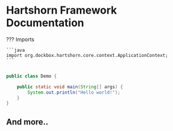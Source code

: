 # Hartshorn Framework Documentation

??? Imports

    ```java
    import org.dockbox.hartshorn.core.context.ApplicationContext;
    ```

```java

public class Demo {

    public static void main(String[] args) {
        System.out.println("Hello world!");
    }
}
```

## And more..